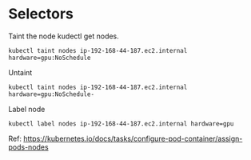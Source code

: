 # Selectors

Taint the node
kudectl get nodes.
``` 
kubectl taint nodes ip-192-168-44-187.ec2.internal hardware=gpu:NoSchedule
```


Untaint
```
kubectl taint nodes ip-192-168-44-187.ec2.internal hardware=gpu:NoSchedule-
```

Label node

```
kubectl label nodes ip-192-168-44-187.ec2.internal hardware=gpu
```
Ref: https://kubernetes.io/docs/tasks/configure-pod-container/assign-pods-nodes
